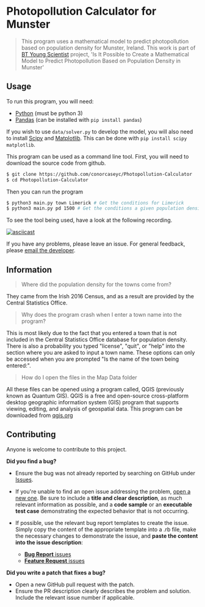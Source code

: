 # Photopollution Calculator for Munster

> This program uses a mathematical model to predict photopollution based on population density for Munster, Ireland. 
> This work is part of [BT Young Scientist](https://btyoungscientist.com/) project, 'Is It Possible to Create a Mathematical Model to Predict Photopollution Based on Population Density in Munster'

## Usage

To run this program, you will need:

* [Python](https://www.python.org/) (must be python 3)
* [Pandas](https://pandas.pydata.org/) (can be installed with `pip install pandas`)

If you wish to use `data/solver.py` to develop the model, you will also need to install [Scipy](https://www.scipy.org/) and [Matplotlib](https://matplotlib.org/). 
This can be done with `pip install scipy matplotlib`.

This program can be used as a command line tool.
First, you will need to download the source code from github.

```bash
$ git clone https://github.com/conorcaseyc/Photopollution-Calculator
$ cd Photopollution-Calculator
```

Then you can run the program

```bash
$ python3 main.py town Limerick # Get the conditions for Limerick
$ python3 main.py pd 1500 # Get the conditions a given population density
```

To see the tool being used, have a look at the following recording.

[![asciicast](https://asciinema.org/a/8TDA52pkhfXEOAPplZqTqEM3D.svg)](https://asciinema.org/a/8TDA52pkhfXEOAPplZqTqEM3D)

If you have any problems, please leave an issue.
For general feedback, please [email the developer](mailto:16ccasey@student.kenmarecs.com).

## Information

> Where did the population density for the towns come from?

They came from the Irish 2016 Census, and as a result are provided by the Central Statistics Office.

> Why does the program crash when I enter a town name into the program?

This is most likely due to the fact that you entered a town that is not included in the Central Statistics Office database for population density. There is also a probability you typed "license", "quit", or "help" into the section where you are asked to input a town name. These options can only be accessed when you are prompted "Is the name of the town being entered:".
  
> How do I open the files in the Map Data folder

All these files can be opened using a program called, QGIS (previously known as Quantum GIS). QGIS is a free and open-source cross-platform desktop geographic information system (GIS) program that supports viewing, editing, and analysis of geospatial data. This program can be downloaded from [qgis.org](https://qgis.org/en/site/forusers/download.html)

## Contributing

Anyone is welcome to contribute to this project.

**Did you find a bug?**

* Ensure the bug was not already reported by searching on GitHub under [Issues](https://github.com/conorcaseyc/Photopollution-Calculator-for-Munster/issues).

* If you're unable to find an open issue addressing the problem, [open a new one](https://github.com/conorcaseyc/Photopollution-Calculator-for-Munster/issues/new). Be sure to include a **title and clear description**, as much relevant information as possible, and a **code sample** or an **executable test case** demonstrating the expected behavior that is not occurring.
* If possible, use the relevant bug report templates to create the issue. Simply copy the content of the appropriate template into a .rb file, make the necessary changes to demonstrate the issue, and **paste the content into the issue description**:
  * [**Bug Report** issues](https://github.com/rails/rails/blob/master/guides/bug_report_templates/active_record_master.rb)
  * [**Feature Request** issues](https://github.com/rails/rails/blob/master/guides/bug_report_templates/action_controller_master.rb)

**Did you write a patch that fixes a bug?**

* Open a new GitHub pull request with the patch.
* Ensure the PR description clearly describes the problem and solution. Include the relevant issue number if applicable.
  
